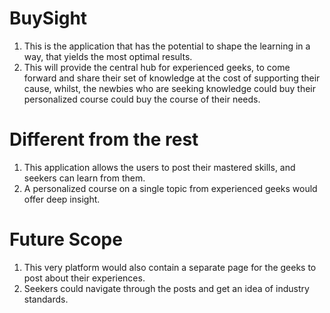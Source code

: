 # BuySight
1. This is the application that has the potential to shape the learning in a way, that yields the most optimal results.
2. This will provide the central hub for experienced geeks, to come forward and share their set of knowledge at the cost of supporting their cause, 
   whilst, the newbies who are seeking knowledge could buy their personalized course could buy the course of their needs.

# Different from the rest
1. This application allows the users to post their mastered skills, and seekers can learn from them.
2. A personalized course on a single topic from experienced geeks would offer deep insight.

# Future Scope
1. This very platform would also contain a separate page for the geeks to post about their experiences.
2. Seekers could navigate through the posts and get an idea of industry standards.
